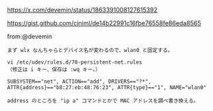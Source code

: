 https://x.com/devemin/status/1863391008127615392

https://gist.github.com/ciniml/de14b22991c16fbe76558fe86eda8565

from:@devemin
```
まず wlx なんちゃらとデバイス名が変わるので、wlan0 と固定する。

vi /etc/udev/rules.d/70-persistent-net.rules
（修正は i キー、保存は :wq キー。）

SUBSYSTEM=="net", ACTION=="add", DRIVERS=="?*", ATTR{address}=="b8:27:eb:48:76:23", ATTR{type}=="1", NAME="wlan0"

address のところを "ip a" コマンドとかで MAC アドレスを調べ書き換える。
```
